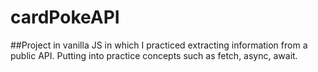 # cardPokeAPI
##Project in vanilla JS in which I practiced extracting information from a public API. Putting into practice concepts such as fetch, async, await.
